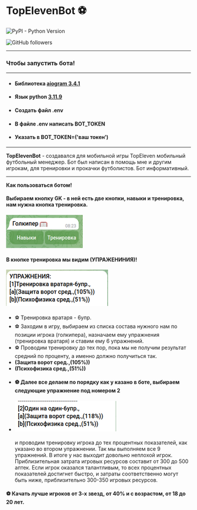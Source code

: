 # TopElevenBot ⚽



[//]: # (![PyPI - Python Version]&#40;https://img.shields.io/pypi/pyversions/Aiogram?style=flat&#41;)

![PyPI - Python Version](https://img.shields.io/pypi/pyversions/aiogram?link=https%3A%2F%2Fdocs.aiogram.dev%2Fen%2Fdev-3.x%2Findex.html)

![GitHub followers](https://img.shields.io/github/followers/Anton8309)

---

### Чтобы запустить бота!

---

- #### Библиотека [aiogram 3.4.1](https://docs.aiogram.dev/en/dev-3.x/)
- #### Язык python [3.11.9](https://www.python.org/)
- #### Создать файл .env
- #### В файле .env написать BOT_TOKEN
- #### Указать в BOT_TOKEN=('ваш токен')

----

**TopElevenBot** - создавался для мобильной игры TopEleven мобильный футбольный менеджер. 
Бот был написан в помощь мне и другим игрокам, для тренировки и прокачки футболистов.
Бот информативный. 
___
**Как пользоваться ботом!**
#### Выбираем кнопку GK - в ней есть две кнопки, навыки и тренировка, нам нужна кнопка тренировка. 
#### ![2024-04-24 08-26-49.png](tutor_image%2F2024-04-24%2008-26-49.png)
#### В кнопке тренировка мы видим (УПРАЖЕНИНИЯ)! 
#### ![2024-04-24 08-37-54.png](tutor_image%2F2024-04-24%2008-37-54.png)
-  ⚽ Тренировка вратаря - 6упр.
-  ⚽ Заходим в игру, выбираем из списка состава нужного нам по позиции игрока (голкипера), назначаем ему упражнения (тренировка вратаря) и ставим ему 6 упражнений.
-  ⚽ Проводим тренировку до тех пор, пока мы не получим результат средний по проценту,
   а именно должно получиться так. 
- **(Защита ворот сред.,(105%))**
- **(Психофизика сред.,(51%))**
- #### ⚽ Далее все делаем по порядку как у казано в боте, выбираем следующие упражнение под номером 2
- #### ![2024-04-24 08-47-22.png](tutor_image%2F2024-04-24%2008-47-22.png)
  и проводим тренировку игрока до тех процентных показателей, как указано во втором упражнении. Так мы выполняем все 9 упражнений. В итоге у нас выходит довольно неплохой игрок. Приблизительная затрата игровых ресурсов составит от 300 до 500 аптек.
  Если игрок оказался талантливым, то всех процентных показателей достигнет быстро, и затраты соответственно могут быть ниже, приблизительно 300-350 игровых ресурсов.  

#### ⚽ Качать лучше игроков от 3-х звезд, от 40% и с возрастом, от 18 до 20 лет.  
